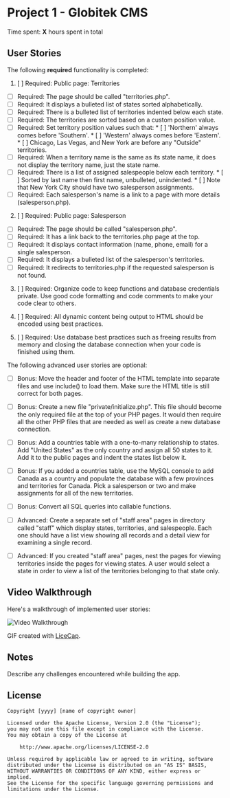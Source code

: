 
# Project 1 - Globitek CMS

Time spent: **X** hours spent in total

## User Stories

The following **required** functionality is completed:

1. [ ]  Required: Public page: Territories
  * [ ]  Required: The page should be called "territories.php".
  * [ ]  Required: It displays a bulleted list of states sorted alphabetically.
  * [ ]  Required: There is a bulleted list of territories indented below each state.
  * [ ]  Required: The territories are sorted based on a custom position value.
  * [ ]  Required: Set territory position values such that:
    * [ ]  'Northern' always comes before 'Southern'.
    * [ ]  'Western' always comes before 'Eastern'.
    * [ ]  Chicago, Las Vegas, and New York are before any "Outside" territories.
  * [ ]  Required: When a territory name is the same as its state name, it does not display the territory name, just the state name.
  * [ ]  Required: There is a list of assigned salespeople below each territory.
    * [ ]  Sorted by last name then first name, unbulleted, unindented.
    * [ ]  Note that New York City should have two salesperson assignments.
  * [ ]  Required: Each salesperson's name is a link to a page with more details (salesperson.php).

2. [ ]  Required: Public page: Salesperson
  * [ ]  Required: The page should be called "salesperson.php".
  * [ ]  Required: It has a link back to the territories.php page at the top.
  * [ ]  Required: It displays contact information (name, phone, email) for a single salesperson.
  * [ ]  Required: It displays a bulleted list of the salesperson's territories.
  * [ ]  Required: It redirects to territories.php if the requested salesperson is not found.

3. [ ]  Required:  Organize code to keep functions and database credentials private. Use good code formatting and code comments to make your code clear to others.

4. [ ]  Required:  All dynamic content being output to HTML should be encoded using best practices.

5. [ ]  Required:  Use database best practices such as freeing results from memory and closing the database connection when your code is finished using them.

The following advanced user stories are optional:

* [ ]  Bonus: Move the header and footer of the HTML template into separate files and use include() to load them. Make sure the HTML title is still correct for both pages.

* [ ]  Bonus: Create a new file "private/initialize.php". This file should become the only required file at the top of your PHP pages. It would then require all the other PHP files that are needed as well as create a new database connection.

* [ ]  Bonus: Add a countries table with a one-to-many relationship to states. Add "United States" as the only country and assign all 50 states to it. Add it to the public pages and indent the states list below it.

* [ ]  Bonus: If you added a countries table, use the MySQL console to add Canada as a country and populate the database with a few provinces and territories for Canada. Pick a salesperson or two and make assignments for all of the new territories.

* [ ]  Bonus: Convert all SQL queries into callable functions.

* [ ]  Advanced: Create a separate set of "staff area" pages in directory called "staff" which display states, territories, and salespeople. Each one should have a list view showing all records and a detail view for examining a single record.

* [ ]  Advanced: If you created "staff area" pages, nest the pages for viewing territories inside the pages for viewing states. A user would select a state in order to view a list of the territories belonging to that state only.

## Video Walkthrough

Here's a walkthrough of implemented user stories:

<img src='http://i.imgur.com/link/to/your/gif/file.gif' title='Video Walkthrough' width='' alt='Video Walkthrough' />

GIF created with [LiceCap](http://www.cockos.com/licecap/).

## Notes

Describe any challenges encountered while building the app.

## License

    Copyright [yyyy] [name of copyright owner]

    Licensed under the Apache License, Version 2.0 (the "License");
    you may not use this file except in compliance with the License.
    You may obtain a copy of the License at

        http://www.apache.org/licenses/LICENSE-2.0

    Unless required by applicable law or agreed to in writing, software
    distributed under the License is distributed on an "AS IS" BASIS,
    WITHOUT WARRANTIES OR CONDITIONS OF ANY KIND, either express or implied.
    See the License for the specific language governing permissions and
    limitations under the License.

